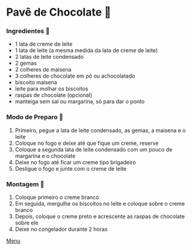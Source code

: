 <a id="ancora1"></a>
# Pavê de Chocolate :chocolate_bar:

### Ingredientes :ice_cream:

- 1 lata de creme de leite
- 1 lata de leite (a mesma medida da lata de creme de leite)
- 2 latas de leite condensado
- 2 gemas
- 2 colheres de maisena
- 3 colheres de chocolate em pó ou achocolatado
- biscoito maisena
- leite para molhar os biscoitos
- raspas de chocolate (opcional)
- manteiga sem sal ou margarina, só para dar o ponto

### Modo de Preparo :spoon:

1. Primeiro, pegue a lata de leite condensado, as gemas, a maisena e o leite
2. Coloque no fogo e deixe até que fique um creme, reserve
3. Coloque a segunda lata de leite condensado com um pouco de margarina e o chocolate
4. Deixe no fogo até ficar um creme tipo brigadeiro
5. Desligue o fogo e junte com o creme de leite

### Montagem :construction:

1. Coloque primeiro o creme branco
2. Em seguida, mergulhe os biscoitos no leite e coloque sobre o creme branco
3. Depois, coloque o creme preto e acrescente as raspas de chocolate sobre ele
4. Deixe no congelador durante 2 horas

[Menu](#ancora)